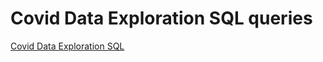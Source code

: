 # Covid Data Exploration SQL queries


[Covid Data Exploration SQL](./covid_data_exploration_sql.sql)
